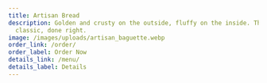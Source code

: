 ```yaml
---
title: Artisan Bread
description: Golden and crusty on the outside, fluffy on the inside. The French
  classic, done right.
image: /images/uploads/artisan_baguette.webp
order_link: /order/
order_label: Order Now
details_link: /menu/
details_label: Details
---
```

